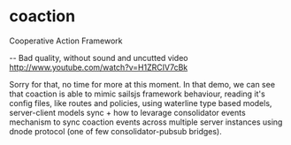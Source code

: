 coaction
========

Cooperative Action Framework

--
Bad quality, without sound and uncutted video http://www.youtube.com/watch?v=H1ZRCIV7cBk

Sorry for that, no time for more at this moment. In that demo, we can see that coaction is able to mimic sailsjs framework behaviour, reading it's config files, like routes and policies, using waterline type based models, server-client models sync + how to levarage consolidator events mechanism to sync coaction events across multiple server instances using dnode protocol (one of few consolidator-pubsub bridges).
